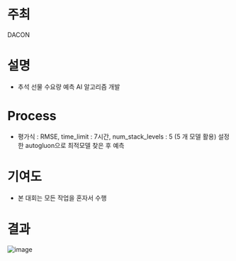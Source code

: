 # 주최
DACON

# 설명
- 추석 선물 수요량 예측 AI 알고리즘 개발

# Process
- 평가식 : RMSE, time_limit : 7시간, num_stack_levels : 5 (5 개 모델 활용) 설정한 autogluon으로 최적모델 찾은 후 예측

# 기여도
- 본 대회는 모든 작업을 혼자서 수행
  
# 결과 
![image](https://github.com/seung-bin99/project/assets/153293674/977495ea-df3d-4a5c-8a7a-4cd853c78634)
